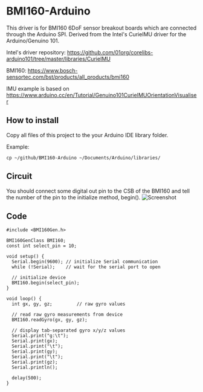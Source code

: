 # BMI160-Arduino

This driver is for BMI160 6DoF sensor breakout boards which are connected through the Arduino SPI.
Derived from the Intel's CurieIMU driver for the Arduino/Genuino 101.

Intel's driver repository: https://github.com/01org/corelibs-arduino101/tree/master/libraries/CurieIMU

BMI160: https://www.bosch-sensortec.com/bst/products/all_products/bmi160

IMU example is based on https://www.arduino.cc/en/Tutorial/Genuino101CurieIMUOrientationVisualiser

## How to install
Copy all files of this project to the your Arduino IDE library folder.

Example:
```
cp ~/github/BMI160-Arduino ~/Documents/Arduino/libraries/
```

## Circuit
You should connect some digital out pin to the CSB of the BMI160 and tell the number of the pin to the initialize method, begin().
![Screenshot](files/circuit.png)

## Code
```
#include <BMI160Gen.h>

BMI160GenClass BMI160;
const int select_pin = 10;

void setup() {
  Serial.begin(9600); // initialize Serial communication
  while (!Serial);    // wait for the serial port to open

  // initialize device
  BMI160.begin(select_pin);
}

void loop() {
  int gx, gy, gz;         // raw gyro values

  // read raw gyro measurements from device
  BMI160.readGyro(gx, gy, gz);

  // display tab-separated gyro x/y/z values
  Serial.print("g:\t");
  Serial.print(gx);
  Serial.print("\t");
  Serial.print(gy);
  Serial.print("\t");
  Serial.print(gz);
  Serial.println();

  delay(500);
}
```
